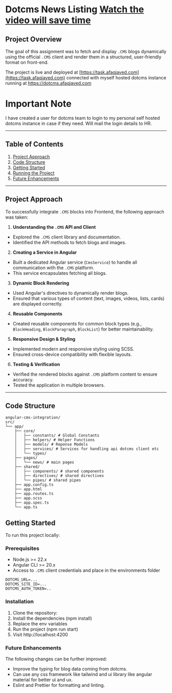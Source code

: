 # Dotcms News Listing [Watch the video will save time ](https://https://s3.afaqjaved.com/general/intro.mp4)


## Project Overview

The goal of this assignment was to fetch and display `.CMS` blogs dynamically using the official `.CMS` client and render them in a structured, user-friendly format on front-end.

The project is live and deployed at [https://task.afaqjaved.com](https://task.afaqjaved.com) connected with myself hosted dotcms instance running at https://dotcms.afaqjaved.com

# Important Note
I have created a user for dotcms team to login to my personal self hosted dotcms instance in case if they need. Will mail the login details to HR.

---

## Table of Contents

1. [Project Approach](#project-approach)
2. [Code Structure](#code-structure)
3. [Getting Started](#getting-started)
4. [Running the Project](#running-the-project)
5. [Future Enhancements](#future-enhancements)

---

## Project Approach

To successfully integrate `.CMS` blocks into Frontend, the following approach was taken:

1. **Understanding the `.CMS` API and Client**

- Explored the `.CMS` client library and documentation.
- Identified the API methods to fetch blogs and images.

2. **Creating a Service in Angular**

- Built a dedicated Angular service (`CmsService`) to handle all communication with the `.CMS` platform.
- This service encapsulates fetching all blogs.

3. **Dynamic Block Rendering**

- Used Angular's directives to dynamically render blogs.
- Ensured that various types of content (text, images, videos, lists, cards) are displayed correctly.

4. **Reusable Components**

- Created reusable components for common block types (e.g., `BlockHeading`, `BlockParagraph`, `BlockList`) for better maintainability.

5. **Responsive Design & Styling**

- Implemented modern and responsive styling using SCSS.
- Ensured cross-device compatibility with flexible layouts.

6. **Testing & Verification**

- Verified the rendered blocks against `.CMS` platform content to ensure accuracy.
- Tested the application in multiple browsers.

---

## Code Structure

```
angular-cms-integration/
src/
└── app/
    ├── core/
    │   ├── constants/ # Global Constants
    │   ├── helpers/ # Helper Functions
    │   ├── models/ # Reponse Models
    │   ├── services/ # Services for handling api dotcms client etc
    │   └── types/
    ├── pages/
    │   └── news/ # main pages
    ├── shared/
    │   ├── components/ # shared components
    │   ├── directives/ # shared directives
    │   └── pipes/ # shared pipes
    ├── app.config.ts
    ├── app.html
    ├── app.routes.ts
    ├── app.scss
    ├── app.spec.ts
    └── app.ts

```

## Getting Started

To run this project locally:

### Prerequisites

- Node.js >= 22.x
- Angular CLI >= 20.x
- Access to `.CMS` client credentials and place in the environments folder

```.env
DOTCMS_URL=...
DOTCMS_SITE_ID=...
DOTCMS_AUTH_TOKEN=..

```

### Installation

1. Clone the repository:
2. Install the dependencies (npm install)
3. Replace the env variables
4. Run the project (npm run start)
5. Visit http://localhost:4200


### Future Enhancements

The following changes can be further improved:

- Improve the typing for blog data coming from dotcms.
- Can use any css framework like tailwind and ui library like angular material for better ui and ux.
- Eslint and Prettier for formatting and linting.
